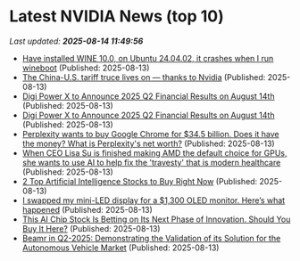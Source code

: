 # Latest NVIDIA News (top 10)
_Last updated: **2025-08-14 11:49:56**_

- [Have installed WINE 10.0, on Ubuntu 24.04.02, it crashes when I run wineboot](https://askubuntu.com/questions/1554430/have-installed-wine-10-0-on-ubuntu-24-04-02-it-crashes-when-i-run-wineboot) (Published: 2025-08-13)
- [The China-U.S. tariff truce lives on — thanks to Nvidia](https://www.marketwatch.com/story/the-china-u-s-tariff-truce-lives-on-thanks-to-nvidia-6674c808) (Published: 2025-08-13)
- [Digi Power X to Announce 2025 Q2 Financial Results on August 14th](https://financialpost.com/globe-newswire/digi-power-x-to-announce-2025-q2-financial-results-on-august-14th) (Published: 2025-08-13)
- [Digi Power X to Announce 2025 Q2 Financial Results on August 14th](https://www.globenewswire.com/news-release/2025/08/13/3132476/0/en/Digi-Power-X-to-Announce-2025-Q2-Financial-Results-on-August-14th.html) (Published: 2025-08-13)
- [Perplexity wants to buy Google Chrome for $34.5 billion. Does it have the money? What is Perplexity's net worth?](https://www.livemint.com/companies/news/perplexity-wants-to-buy-google-chrome-for-34-5-billion-does-it-have-the-money-what-is-perplexitys-net-worth-11755081365797.html) (Published: 2025-08-13)
- [When CEO Lisa Su is finished making AMD the default choice for GPUs, she wants to use AI to help fix the 'travesty' that is modern healthcare](https://www.pcgamer.com/software/ai/when-ceo-lisa-su-is-finished-making-amd-the-default-choice-for-gpus-she-wants-to-use-ai-to-help-fix-the-travesty-that-is-modern-healthcare/) (Published: 2025-08-13)
- [2 Top Artificial Intelligence Stocks to Buy Right Now](https://biztoc.com/x/8e029c146eb3f5e7) (Published: 2025-08-13)
- [I swapped my mini-LED display for a $1,300 OLED monitor. Here’s what happened](https://www.tomshardware.com/monitors/gaming-monitors/i-swapped-my-mini-led-display-for-a-usd1-300-oled-monitor-heres-what-happened) (Published: 2025-08-13)
- [This AI Chip Stock Is Betting on Its Next Phase of Innovation. Should You Buy It Here?](https://www.barchart.com/story/news/34109021/this-ai-chip-stock-is-betting-on-its-next-phase-of-innovation-should-you-buy-it-here) (Published: 2025-08-13)
- [Beamr in Q2-2025: Demonstrating the Validation of its Solution for the Autonomous Vehicle Market](https://www.globenewswire.com/news-release/2025/08/13/3132430/0/en/Beamr-in-Q2-2025-Demonstrating-the-Validation-of-its-Solution-for-the-Autonomous-Vehicle-Market.html) (Published: 2025-08-13)
